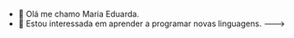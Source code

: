 - 👋 Olá me chamo Maria Eduarda.
- 👀 Estou interessada em aprender a programar novas linguagens.
--->
